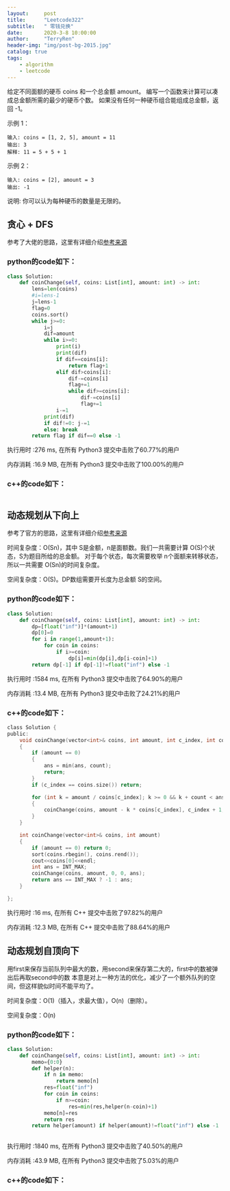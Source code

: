 ```yaml
---
layout:     post
title:      "Leetcode322"
subtitle:   " 零钱兑换"
date:       2020-3-8 10:00:00
author:     "TerryRen"
header-img: "img/post-bg-2015.jpg"
catalog: true
tags:
    - algorithm
    - leetcode
---
```

给定不同面额的硬币 coins 和一个总金额 amount。
编写一个函数来计算可以凑成总金额所需的最少的硬币个数。
如果没有任何一种硬币组合能组成总金额，返回 -1。





示例 1：
```
输入: coins = [1, 2, 5], amount = 11
输出: 3 
解释: 11 = 5 + 5 + 1

```
示例 2：
```
输入: coins = [2], amount = 3
输出: -1
```
说明:
你可以认为每种硬币的数量是无限的。




## 贪心 + DFS


参考了大佬的思路，这里有详细介绍[参考来源](https://leetcode-cn.com/problems/coin-change/solution/322-by-ikaruga/)


### python的code如下：


```python
class Solution:
    def coinChange(self, coins: List[int], amount: int) -> int:
        lens=len(coins)
        #i=lens-1
        j=lens-1
        flag=0
        coins.sort()     
        while j>=0:
            i=j
            dif=amount
            while i>=0: 
                print(i) 
                print(dif)        
                if dif==coins[i]:
                    return flag+1
                elif dif>coins[i]:
                    dif-=coins[i]
                    flag+=1
                    while dif>=coins[i]:
                        dif-=coins[i] 
                        flag+=1
                i-=1
            print(dif)
            if dif!=0: j-=1
            else: break 
        return flag if dif==0 else -1


```
执行用时 :276 ms, 在所有 Python3 提交中击败了60.77%的用户

内存消耗 :16.9 MB, 在所有 Python3 提交中击败了100.00%的用户

### c++的code如下：

```c

```
## 动态规划从下向上
参考了官方的思路，这里有详细介绍[参考来源](https://leetcode-cn.com/problems/coin-change/solution/322-ling-qian-dui-huan-by-leetcode-solution/)

时间复杂度：O(Sn)，其中 S是金额，n是面额数。我们一共需要计算 O(S)个状态，S为题目所给的总金额。
对于每个状态，每次需要枚举 n个面额来转移状态，所以一共需要 O(Sn)的时间复杂度。

空间复杂度：O(S)。DP数组需要开长度为总金额 S的空间。


### python的code如下：


```python
class Solution:
    def coinChange(self, coins: List[int], amount: int) -> int:
        dp=[float("inf")]*(amount+1)
        dp[0]=0
        for i in range(1,amount+1):
            for coin in coins:
                if i>=coin:
                    dp[i]=min(dp[i],dp[i-coin]+1)
        return dp[-1] if dp[-1]!=float("inf") else -1
```
执行用时 :1584 ms, 在所有 Python3 提交中击败了64.90%的用户

内存消耗 :13.4 MB, 在所有 Python3 提交中击败了24.21%的用户


### c++的code如下：

```c
class Solution {
public:
    void coinChange(vector<int>& coins, int amount, int c_index, int count, int& ans)
    {
        if (amount == 0)
        {
            ans = min(ans, count);
            return;
        }
        if (c_index == coins.size()) return;

        for (int k = amount / coins[c_index]; k >= 0 && k + count < ans; k--)
        {
            coinChange(coins, amount - k * coins[c_index], c_index + 1, count + k, ans);
        }
    }

    int coinChange(vector<int>& coins, int amount)
    {
        if (amount == 0) return 0;
        sort(coins.rbegin(), coins.rend());
        cout<<coins[0]<<endl;
        int ans = INT_MAX;
        coinChange(coins, amount, 0, 0, ans);
        return ans == INT_MAX ? -1 : ans;
    }

};
```
执行用时 :16 ms, 在所有 C++ 提交中击败了97.82%的用户

内存消耗 :12.3 MB, 在所有 C++ 提交中击败了88.64%的用户

## 动态规划自顶向下
用first来保存当前队列中最大的数，用second来保存第二大的，first中的数被弹出后再取second中的数
本意是对上一种方法的优化，减少了一个额外队列的空间，但这样貌似时间不能平均了。

时间复杂度：O(1)（插入，求最大值），O(n)（删除）。

空间复杂度：O(n)


### python的code如下：


```python
class Solution:
    def coinChange(self, coins: List[int], amount: int) -> int:
        memo={0:0}
        def helper(n):
            if n in memo:
                return memo[n]
            res=float("inf")
            for coin in coins:
                if n>=coin:
                    res=min(res,helper(n-coin)+1)
            memo[n]=res
            return res
        return helper(amount) if helper(amount)!=float("inf") else -1
        
```
执行用时 :1840 ms, 在所有 Python3 提交中击败了40.50%的用户

内存消耗 :43.9 MB, 在所有 Python3 提交中击败了5.03%的用户


### c++的code如下：

```c

```
